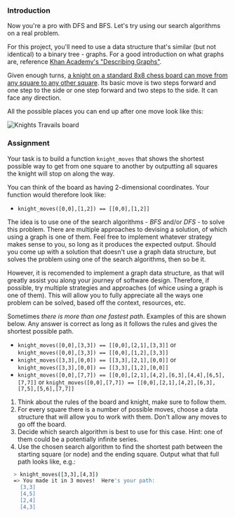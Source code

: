 ### Introduction

Now you're a pro with DFS and BFS.  Let's try using our search algorithms on a real problem.

For this project, you'll need to use a data structure that's similar (but not identical) to a binary tree - graphs. For a good introduction on what graphs are, reference [Khan Academy's "Describing Graphs"](https://www.khanacademy.org/computing/computer-science/algorithms/graph-representation/a/describing-graphs).

Given enough turns, [a knight on a standard 8x8 chess board can move from any square to any other square](https://cdn.statically.io/gh/TheOdinProject/curriculum/284f0cdc998be7e4751e29e8458323ad5d320303/ruby_programming/computer_science/project_knights_travails/imgs/00.png). Its basic move is two steps forward and one step to the side or one step forward and two steps to the side.  It can face any direction.

All the possible places you can end up after one move look like this:

![Knights Travails board](https://cdn.statically.io/gh/TheOdinProject/curriculum/d30038e0aaca1f35e58e205e37a21b2c9d31053d/ruby/computer_science/project_knights_travails/imgs/01.png)

### Assignment

Your task is to build a function `knight_moves` that shows the shortest possible way to get from one square to another by outputting all squares the knight will stop on along the way.

You can think of the board as having 2-dimensional coordinates.  Your function would therefore look like:

- `knight_moves([0,0],[1,2]) == [[0,0],[1,2]]`

<div class="lesson-note" markdown="1">

The idea is to use one of the search algorithms - *BFS* and/or *DFS* - to solve this problem. There are multiple approaches to devising a solution, of which using a graph is one of them. Feel free to implement whatever strategy makes sense to you, so long as it produces the expected output. Should you come up with a solution that doesn't use a graph data structure, but solves the problem using one of the search algorithms, then so be it.

However, it is recomended to implement a graph data structure, as that will greatly assist you along your journey of software design. Therefore, if possible, try multiple strategies and approaches (of whice using a graph is one of them). This will allow you to fully appreciate all the ways one problem can be solved, based off the context, resources, etc.

</div>

<div class="lesson-note" markdown="1">

Sometimes *there is more than one fastest path*. Examples of this are shown below. Any answer is correct as long as it follows the rules and gives the shortest possible path.

- `knight_moves([0,0],[3,3]) == [[0,0],[2,1],[3,3]]` or `knight_moves([0,0],[3,3]) == [[0,0],[1,2],[3,3]]`
- `knight_moves([3,3],[0,0]) == [[3,3],[2,1],[0,0]]` or `knight_moves([3,3],[0,0]) == [[3,3],[1,2],[0,0]]`
- `knight_moves([0,0],[7,7]) == [[0,0],[2,1],[4,2],[6,3],[4,4],[6,5],[7,7]]` or `knight_moves([0,0],[7,7]) == [[0,0],[2,1],[4,2],[6,3],[7,5],[5,6],[7,7]]`

</div>

<div class="lesson-content__panel" markdown="1">

1. Think about the rules of the board and knight, make sure to follow them.
1. For every square there is a number of possible moves, choose a data structure that will allow you to work with them.  Don't allow any moves to go off the board.
1. Decide which search algorithm is best to use for this case.  Hint: one of them could be a potentially infinite series.
1. Use the chosen search algorithm to find the shortest path between the starting square (or node) and the ending square.  Output what that full path looks like, e.g.:

```bash
  > knight_moves([3,3],[4,3])
  => You made it in 3 moves!  Here's your path:
    [3,3]
    [4,5]
    [2,4]
    [4,3]
```

</div>
